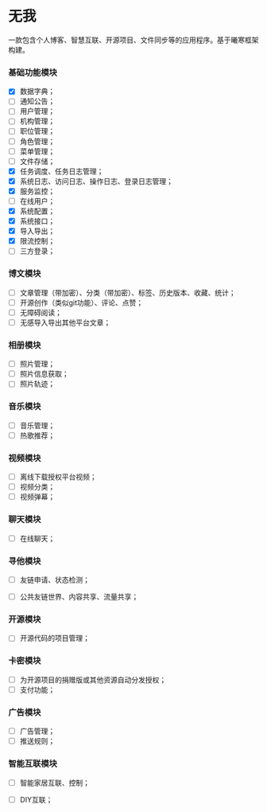 # 无我

一款包含个人博客、智慧互联、开源项目、文件同步等的应用程序。基于曦寒框架构建。

### 基础功能模块

- [x] 数据字典；
- [ ] 通知公告；
- [ ] 用户管理；
- [ ] 机构管理；
- [ ] 职位管理；
- [ ] 角色管理；
- [ ] 菜单管理；
- [ ] 文件存储；
- [x] 任务调度、任务日志管理；
- [x] 系统日志、访问日志、操作日志、登录日志管理；
- [x] 服务监控；
- [ ] 在线用户；
- [x] 系统配置；
- [x] 系统接口；
- [x] 导入导出；
- [x] 限流控制；
- [ ] 三方登录；

### 博文模块

- [ ] 文章管理（带加密）、分类（带加密）、标签、历史版本、收藏、统计；
- [ ] 开源创作（类似git功能）、评论、点赞；
- [ ] 无障碍阅读；
- [ ] 无感导入导出其他平台文章；

### 相册模块

- [ ] 照片管理；
- [ ] 照片信息获取；
- [ ] 照片轨迹；

### 音乐模块

- [ ] 音乐管理；
- [ ] 热歌推荐；

### 视频模块

- [ ] 离线下载授权平台视频；
- [ ] 视频分类；
- [ ] 视频弹幕；

### 聊天模块

- [ ] 在线聊天；

### 寻他模块

- [ ] 友链申请、状态检测；

- [ ] 公共友链世界、内容共享、流量共享；


### 开源模块

- [ ] 开源代码的项目管理；

### 卡密模块

- [ ] 为开源项目的捐赠版或其他资源自动分发授权；
- [ ] 支付功能；

### 广告模块

- [ ] 广告管理；
- [ ] 推送规则；

### 智能互联模块

- [ ] 智能家居互联、控制；
- [ ] DIY互联；

